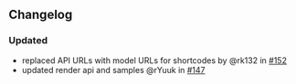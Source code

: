 
## Changelog

### Updated
- replaced API URLs with model URLs for shortcodes by @rk132 in [#152](https://github.com/readyplayerme/rpm-unity-sdk-core/pull/152)
- updated render api and samples @rYuuk in [#147](https://github.com/readyplayerme/rpm-unity-sdk-core/pull/147)
